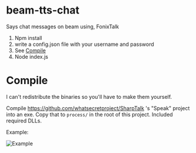# beam-tts-chat
Says chat messages on beam using, FonixTalk

1. Npm install
1. write a config.json file with your username and password
1. See [Compile](#compile)
1. Node index.js

# Compile
I can't redistribute the binaries so you'll have to make them yourself.

Compile https://github.com/whatsecretproject/SharpTalk 's "Speak" project into an exe. Copy that to `process/` in the root of this project. Included required DLLs.

Example:

![Example](https://i.probableprime.co.uk/u/r/6rNY.png)
